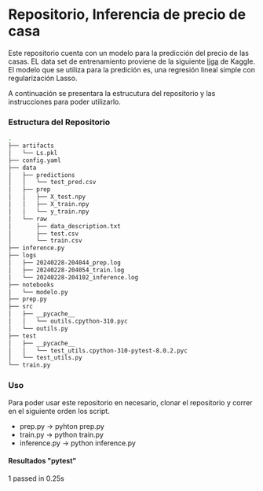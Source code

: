 # Repositorio, Inferencia de precio de casa
 
 Este repositorio cuenta con un modelo para la predicción del precio de las casas.
 EL data set de entrenamiento proviene de la siguiente [liga](https://www.kaggle.com/competitions/house-prices-advanced-regression-techniques) de Kaggle.
 El modelo que se utiliza para la predición es, una regresión lineal simple con regularización Lasso.

 A continuación se presentara la estrucutura del repositorio y las instrucciones para poder utilizarlo.

### Estructura del Repositorio
```bash
.
├── artifacts
│   └── Ls.pkl
├── config.yaml
├── data
│   ├── predictions
│   │   └── test_pred.csv
│   ├── prep
│   │   ├── X_test.npy
│   │   ├── X_train.npy
│   │   └── y_train.npy
│   └── raw
│       ├── data_description.txt
│       ├── test.csv
│       └── train.csv
├── inference.py
├── logs
│   ├── 20240228-204044_prep.log
│   ├── 20240228-204054_train.log
│   └── 20240228-204102_inference.log
├── notebooks
│   └── modelo.py
├── prep.py
├── src
│   ├── __pycache__
│   │   └── outils.cpython-310.pyc
│   └── outils.py
├── test
│   ├── __pycache__
│   │   └── test_utils.cpython-310-pytest-8.0.2.pyc
│   └── test_utils.py
└── train.py
```
### Uso

Para poder usar este repositorio en necesario, clonar el repositorio y correr en el siguiente orden los script.

* prep.py -> pyhton prep.py
* train.py -> python train.py
* inference.py -> python inference.py

#### Resultados "pytest"

1 passed in 0.25s
